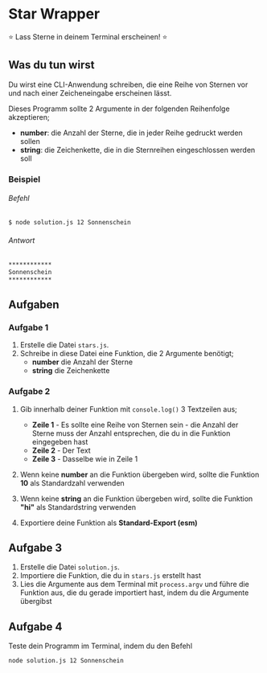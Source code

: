 # Star Wrapper

⭐ Lass Sterne in deinem Terminal erscheinen! ⭐

## Was du tun wirst

Du wirst eine CLI-Anwendung schreiben, die eine Reihe von Sternen vor und nach einer Zeicheneingabe erscheinen lässt.

Dieses Programm sollte 2 Argumente in der folgenden Reihenfolge akzeptieren;

- **number**: die Anzahl der Sterne, die in jeder Reihe gedruckt werden sollen
- **string**: die Zeichenkette, die in die Sternreihen eingeschlossen werden soll

### Beispiel

###### Befehl
```bash
$ node solution.js 12 Sonnenschein
```

###### Antwort
```bash
************
Sonnenschein
************
```

## Aufgaben

### Aufgabe 1

1. Erstelle die Datei `stars.js`.
2. Schreibe in diese Datei eine Funktion, die 2 Argumente benötigt;
   - **number** die Anzahl der Sterne
   - **string** die Zeichenkette

### Aufgabe 2

1. Gib innerhalb deiner Funktion mit `console.log()` 3 Textzeilen aus;

   - **Zeile 1** - Es sollte eine Reihe von Sternen sein - die Anzahl der Sterne muss der Anzahl entsprechen, die du in die Funktion eingegeben hast
   - **Zeile 2** - Der Text
   - **Zeile 3** - Dasselbe wie in Zeile 1

2. Wenn keine **number** an die Funktion übergeben wird, sollte die Funktion **10** als Standardzahl verwenden
3. Wenn keine **string** an die Funktion übergeben wird, sollte die Funktion **"hi"** als Standardstring verwenden
4. Exportiere deine Funktion als **Standard-Export (esm)**

## Aufgabe 3

1. Erstelle die Datei `solution.js`.
2. Importiere die Funktion, die du in `stars.js` erstellt hast
3. Lies die Argumente aus dem Terminal mit `process.argv` und führe die Funktion aus, die du gerade importiert hast, indem du die Argumente übergibst

## Aufgabe 4

Teste dein Programm im Terminal, indem du den Befehl

```bash
node solution.js 12 Sonnenschein
```